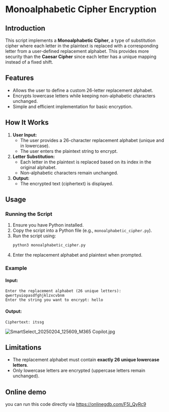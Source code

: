 # Monoalphabetic Cipher Encryption  

## Introduction  
This script implements a **Monoalphabetic Cipher**, a type of substitution cipher where each letter in the plaintext is replaced with a corresponding letter from a user-defined replacement alphabet. This provides more security than the **Caesar Cipher** since each letter has a unique mapping instead of a fixed shift.  

## Features  
- Allows the user to define a custom 26-letter replacement alphabet.  
- Encrypts lowercase letters while keeping non-alphabetic characters unchanged.  
- Simple and efficient implementation for basic encryption.  

## How It Works  
1. **User Input:**  
   - The user provides a 26-character replacement alphabet (unique and in lowercase).  
   - The user enters the plaintext string to encrypt.  
2. **Letter Substitution:**  
   - Each letter in the plaintext is replaced based on its index in the original alphabet.  
   - Non-alphabetic characters remain unchanged.  
3. **Output:**  
   - The encrypted text (ciphertext) is displayed.  

## Usage  
### Running the Script  
1. Ensure you have Python installed.  
2. Copy the script into a Python file (e.g., `monoalphabetic_cipher.py`).  
3. Run the script using:  
   ```bash  
   python3 monoalphabetic_cipher.py  
   ```  
4. Enter the replacement alphabet and plaintext when prompted.  

### Example  
#### Input:  
```
Enter the replacement alphabet (26 unique letters): qwertyuiopasdfghjklzxcvbnm  
Enter the string you want to encrypt: hello  
```  
#### Output:  
```
Ciphertext: itssg  
```  
![SmartSelect_20250204_125609_M365 Copilot.jpg](https://github.com/user-attachments/assets/66392562-3b6c-47ab-b5d4-7021d7f1fc87)


## Limitations  
- The replacement alphabet must contain **exactly 26 unique lowercase letters**.  
- Only lowercase letters are encrypted (uppercase letters remain unchanged).
  
## Online demo
you can run this code directly via https://onlinegdb.com/F5l_QyRc9
